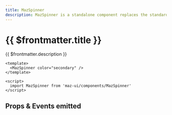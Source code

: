 ```yaml
---
title: MazSpinner
description: MazSpinner is a standalone component replaces the standard html input checkbox. Color option available
---
```


# {{ $frontmatter.title }}

{{ $frontmatter.description }}

<MazSpinner color="secondary" />

```vue
<template>
  <MazSpinner color="secondary" />
</template>

<script>
  import MazSpinner from 'maz-ui/components/MazSpinner'
</script>
```

## Props & Events emitted

<ComponentPropDoc component="MazSpinner" />
